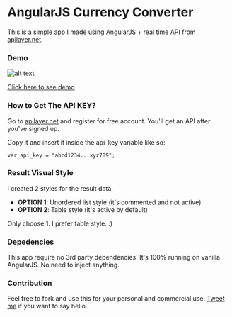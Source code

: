# AngularJS Currency Converter

This is a simple app I made using AngularJS + real time API from [apilayer.net].

### Demo

![alt text](http://zulhilmizainudin.s3.amazonaws.com/angular-currency-converter/demo.gif "Demo")

[Click here to see demo]

### How to Get The API KEY?

Go to [apilayer.net] and register for free account. You'll get an API after you've signed up.

Copy it and insert it inside the api_key variable like so:

```
var api_key = "abcd1234...xyz789";
```

### Result Visual Style

I created 2 styles for the result data.

- **OPTION 1**: Unordered list style (it's commented and not active)
- **OPTION 2**: Table style (it's active by default)

Only choose 1. I prefer table style. :)

### Depedencies

This app require no 3rd party dependencies. It's 100% running on vanilla AngularJS. No need to inject anything.

### Contribution

Feel free to fork and use this for your personal and commercial use. [Tweet me] if you want to say hello.

[apilayer.net]:http://apilayer.net
[Click here to see demo]:http://bit.ly/AngularCurrencyConverter
[Tweet me]:http://twitter.com/zulhhandyplast